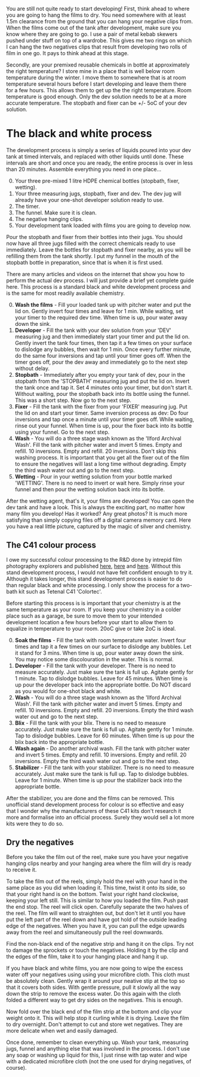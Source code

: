 You are still not quite ready to start developing! First, think ahead to where you are going to hang the films to dry. You need somewhere with at least 1.5m clearance from the ground that you can hang your negative clips from. When the films come out of the tank after development, make sure you know where they are going to go. I use a pair of metal kebab skewers pushed under stuff on top of a wardrobe. This gives me two rings on which I can hang the two negatives clips that result from developing two rolls of film in one go. It pays to think ahead at this stage.

Secondly, are your premixed reusable chemicals in bottle at approximately the right temperature? I store mine in a place that is well below room temperature during the winter. I move them to somewhere that is at room temperature several hours before I start developing and leave them there for a few hours. This allows them to get up the the right temperature. Room temperature is good enough. Only the dev solution needs to be at a more accurate temperature. The stopbath and fixer can be +/- 5oC of your dev solution.

# The black and white process

The development process is simply a series of liquids poured into your dev tank at timed intervals, and replaced with other liquids until done. These intervals are short and once you are ready, the entire process is over in less than 20 minutes. Assemble everything you need in one place...

0. Your three pre-mixed 1 litre HDPE chemical bottles (stopbath, fixer, wetting).
0. Your three measuring jugs, stopbath, fixer and dev. The dev jug will already have your one-shot developer solution ready to use.
0. The timer.
0. The funnel. Make sure it is clean.
0. The negative hanging clips.
0. Your development tank loaded with films you are going to develop now.

Pour the stopbath and fixer from their bottles into their jugs. You should now have all three jugs filled with the correct chemicals ready to use immediately. Leave the bottles for stopbath and fixer nearby, as you will be refilling them from the tank shortly. I put my funnel in the mouth of the stopbath bottle in preparation, since that is when it is first used.

There are many articles and videos on the internet that show you how to perform the actual dev process. I will just provide a brief yet complete guide here. This process is a standard black and white development process and is the same for most readily available chemistry.

0. **Wash the films** - Fill your loaded tank up with pitcher water and put the lid on. Gently invert four times and leave for 1 min. While waiting, set your timer to the required dev time. When time is up, pour water away down the sink.
0. **Developer** - Fill the tank with your dev solution from your 'DEV' measuring jug and then immediately start your timer and put the lid on. Gently invert the tank four times, then tap it a few times on your surface to dislodge any bubbles, then wait for 1 min. Once every further minute, do the same four inversions and tap until your timer goes off. When the timer goes off, pour the dev away and immediately go to the next step without delay.
0. **Stopbath** - Immediately after you empty your tank of dev, pour in the stopbath from the 'STOPBATH' measuring jug and put the lid on. Invert the tank once and tap it. Set 4 minutes onto your timer, but don't start it. Without waiting, pour the stopbath back into its bottle using the funnel. This was a short step. Now go to the next step.
0. **Fixer** - Fill the tank with the fixer from your 'FIXER' measuring jug. Put the lid on and start your timer. Same inversion process as dev:  Do four inversions and tap once a minute until your timer goes off. While waiting, rinse out your funnel. When time is up, pour the fixer back into its bottle using your funnel. Go to the next step.
0. **Wash** - You will do a three stage wash known as the 'Ilford Archival Wash'. Fill the tank with pitcher water and invert 5 times. Empty and refill. 10 inversions. Empty and refill. 20 inversions. Don't skip this washing process. It is important that you get all the fixer out of the film to ensure the negatives will last a long time without degrading. Empty the third wash water out and go to the next step.
0. **Wetting** - Pour in your wetting solution from your bottle marked 'WETTING'. There is no need to invert or wait here. Simply rinse your funnel and then pour the wetting solution back into its bottle.

After the wetting agent, that's it, your films are developed! You can open the dev tank and have a look. This is always the exciting part, no matter how many film you develop! Has it worked? Any great photos? It is much more satisfying than simply copying files off a digital camera memory card. Here you have a real little picture, captured by the magic of silver and chemistry.

## The C41 colour process

I owe my successful colour processing to the R&D done by intrepid film photography explorers and published [here](http://www.addicted2light.com/2014/03/14/how-to-develop-color-negatives-in-c-41-the-easy-way/), [here](https://www.lomography.com/magazine/96244-c-41-development-at-room-temperature-with-stand-processing-and-optional-bleach-bypass-for-cool-effects) and [here](https://photos.przepiora.ca/2017/01/22/the-great-c-41-stand-development-experiment-part-1-fuji-pro-400h-and-fuji-superia-400/). Without this stand development process, I would not have felt confident enough to try it. Although it takes longer, this stand development process is easier to do than regular black and white processing. I only show the process for a two-bath kit such as Tetenal C41 'Colortec'.

Before starting this process is is important that your chemistry is at the same temperature as your room. If you keep your chemistry in a colder place such as a garage, be sure to move them to your intended development location a few hours before your start to allow them to equalize in temperature to your room. 20oC give or take 2oC is ideal. 

0. **Soak the films** - Fill the tank with room temperature water. Invert four times and tap it a few times on our surface to dislodge any bubbles. Let it stand for 3 mins. When time is up, pour water away down the sink. You may notice some discolouration in the water. This is normal.
0. **Developer** - Fill the tank with your developer. There is no need to measure accurately. Just make sure the tank is full up. Agitate gently for 1 minute. Tap to dislodge bubbles. Leave for 45 minutes. When time is up pour the developer back into the appropriate bottle. Do NOT discard as you would for one-shot black and white.
0. **Wash** - You will do a three stage wash known as the 'Ilford Archival Wash'. Fill the tank with pitcher water and invert 5 times. Empty and refill. 10 inversions. Empty and refill. 20 inversions. Empty the third wash water out and go to the next step.
0. **Blix** - Fill the tank with your blix. There is no need to measure accurately. Just make sure the tank is full up. Agitate gently for 1 minute. Tap to dislodge bubbles. Leave for 60 minutes. When time is up pour the blix back into the appropriate bottle.
0. **Wash again** - Do another archival wash. Fill the tank with pitcher water and invert 5 times. Empty and refill. 10 inversions. Empty and refill. 20 inversions. Empty the third wash water out and go to the next step.
0. **Stabilizer** - Fill the tank with your stabilizer. There is no need to measure accurately. Just make sure the tank is full up. Tap to dislodge bubbles. Leave for 1 minute. When time is up pour the stabilizer back into the appropriate bottle.

After the stabilizer, you are done and the films can be removed. This unofficial stand development process for colour is so effective and easy that I wonder why the manufacturers of these C41 kits don't research it more and formalise into an official process. Surely they would sell a lot more kits were they to do so.

## Dry the negatives

Before you take the film out of the reel, make sure you have your negative hanging clips nearby and your hanging area where the film will dry is ready to receive it.

To take the film out of the reels, simply hold the reel with your hand in the same place as you did when loading it. This time, twist it onto its side, so that your right hand is on the bottom. Twist your right hand clockwise, keeping your left still. This is similar to how you loaded the film. Push past the end stop. The reel will click open. Carefully separate the two halves of the reel. The film will want to straighten out, but don't let it until you have put the left part of the reel down and have got hold of the outside leading edge of the negatives. When you have it, you can pull the edge upwards away from the reel and simultaneously pull the reel downwards.

Find the non-black end of the negative strip and hang it on the clips. Try not to damage the sprockets or touch the negatives. Holding it by the clip and the edges of the film, take it to your hanging place and hang it up.

If you have black and white films, you are now going to wipe the excess water off your negatives using using your microfibre cloth. This cloth must be absolutely clean. Gently wrap it around your neative stip at the top so that it covers both sides. With gentle pressure, pull it slowly all the way down the strip to remove the excess water. Do this again with the cloth folded a different way to get dry sides on the negatives. This is enough.

Now fold over the black end of the film strip at the bottom and clip your weight onto it. This will help stop it curling while it is drying. Leave the film to dry overnight. Don't attempt to cut and store wet negatives. They are more delicate when wet and easily damaged.

Once done, remember to clean everything up. Wash your tank, measuring jugs, funnel and anything else that was involved in the process. I don't use any soap or washing up liquid for this, I just rinse with tap water and wipe with a dedicated microfibre cloth (not the one used for drying negatives, of course).
